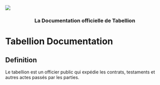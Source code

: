 <img src="favicon.ico" align="center">

<h3 align="center">
  La Documentation officielle de Tabellion
</h3>

# Tabellion Documentation

## Definition

Le tabellion est un officier public qui expédie les contrats, testaments et autres actes passés par les parties.
